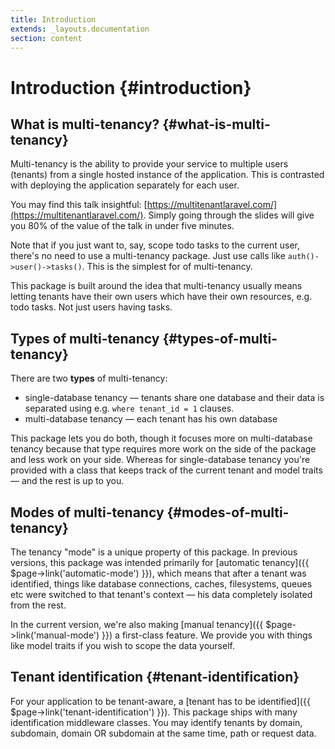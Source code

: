 ```yaml
---
title: Introduction
extends: _layouts.documentation
section: content
---
```


# Introduction {#introduction}

## What is multi-tenancy? {#what-is-multi-tenancy}

Multi-tenancy is the ability to provide your service to multiple users (tenants) from a single hosted instance of the application. This is contrasted with deploying the application separately for each user.

You may find this talk insightful: [https://multitenantlaravel.com/](https://multitenantlaravel.com/). Simply going through the slides will give you 80% of the value of the talk in under five minutes.

Note that if you just want to, say, scope todo tasks to the current user, there's no need to use a multi-tenancy package. Just use calls like `auth()->user()->tasks()`. This is the simplest for of multi-tenancy.

This package is built around the idea that multi-tenancy usually means letting tenants have their own users which have their own resources, e.g. todo tasks. Not just users having tasks.

## Types of multi-tenancy {#types-of-multi-tenancy}

There are two **types** of multi-tenancy:

- single-database tenancy — tenants share one database and their data is separated using e.g. `where tenant_id = 1` clauses.
- multi-database tenancy — each tenant has his own database

This package lets you do both, though it focuses more on multi-database tenancy because that type requires more work on the side of the package and less work on your side. Whereas for single-database tenancy you're provided with a class that keeps track of the current tenant and model traits — and the rest is up to you.

## Modes of multi-tenancy {#modes-of-multi-tenancy}

The tenancy "mode" is a unique property of this package. In previous versions, this package was intended primarily for [automatic tenancy]({{ $page->link('automatic-mode') }}), which means that after a tenant was identified, things like database connections, caches, filesystems, queues etc were switched to that tenant's context — his data completely isolated from the rest.

In the current version, we're also making [manual tenancy]({{ $page->link('manual-mode') }}) a first-class feature. We provide you with things like model traits if you wish to scope the data yourself.

## Tenant identification {#tenant-identification}

For your application to be tenant-aware, a [tenant has to be identified]({{ $page->link('tenant-identification') }}). This package ships with many identification middleware classes. You may identify tenants by domain, subdomain, domain OR subdomain at the same time, path or request data.
